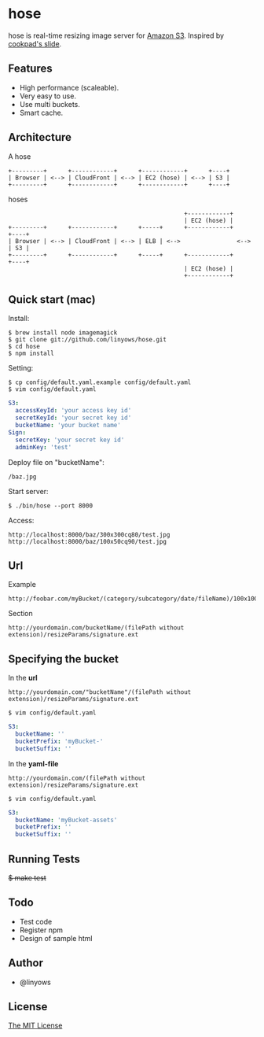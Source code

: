 hose
====

hose is real-time resizing image server for [Amazon S3](http://aws.amazon.com/s3/).
Inspired by [cookpad's slide](http://www.slideshare.net/mirakui/ss-8150494).

Features
--------

- High performance (scaleable).
- Very easy to use.
- Use multi buckets.
- Smart cache.

Architecture
------------

A hose

```console
+---------+      +------------+      +------------+      +----+
| Browser | <--> | CloudFront | <--> | EC2 (hose) | <--> | S3 |
+---------+      +------------+      +------------+      +----+
```

hoses

```console
                                                  +------------+
                                                  | EC2 (hose) |
+---------+      +------------+      +-----+      +------------+      +----+
| Browser | <--> | CloudFront | <--> | ELB | <-->                <--> | S3 |
+---------+      +------------+      +-----+      +------------+      +----+
                                                  | EC2 (hose) |
                                                  +------------+
```

Quick start (mac)
-----------------

Install:

    $ brew install node imagemagick
    $ git clone git://github.com/linyows/hose.git
    $ cd hose
    $ npm install

Setting:

    $ cp config/default.yaml.example config/default.yaml
    $ vim config/default.yaml
```yaml
S3:
  accessKeyId: 'your access key id'
  secretKeyId: 'your secret key id'
  bucketName: 'your bucket name'
Sign:
  secretKey: 'your secret key id'
  adminKey: 'test'
```

Deploy file on "bucketName":

    /baz.jpg

Start server:

    $ ./bin/hose --port 8000

Access:

    http://localhost:8000/baz/300x300cq80/test.jpg
    http://localhost:8000/baz/100x50cq90/test.jpg

Url
---

Example

    http://foobar.com/myBucket/(category/subcategory/date/fileName)/100x100cq75/802a393d7247aa0caf9056223503bdf611d478ee.jpg

Section

    http://yourdomain.com/bucketName/(filePath without extension)/resizeParams/signature.ext


Specifying the bucket
---------------------

In the **url**

    http://yourdomain.com/"bucketName"/(filePath without extension)/resizeParams/signature.ext

`$ vim config/default.yaml`

```yaml
S3:
  bucketName: ''
  bucketPrefix: 'myBucket-'
  bucketSuffix: ''
```

In the **yaml-file**

    http://yourdomain.com/(filePath without extension)/resizeParams/signature.ext

`$ vim config/default.yaml`

```yaml
S3:
  bucketName: 'myBucket-assets'
  bucketPrefix: ''
  bucketSuffix: ''
```

Running Tests
-------------

<del>$ make test</del>

Todo
----

- Test code
- Register npm
- Design of sample html

Author
------

- @linyows

License
-------

[The MIT License](https://raw.github.com/linyows/hose/master/LICENSE)
